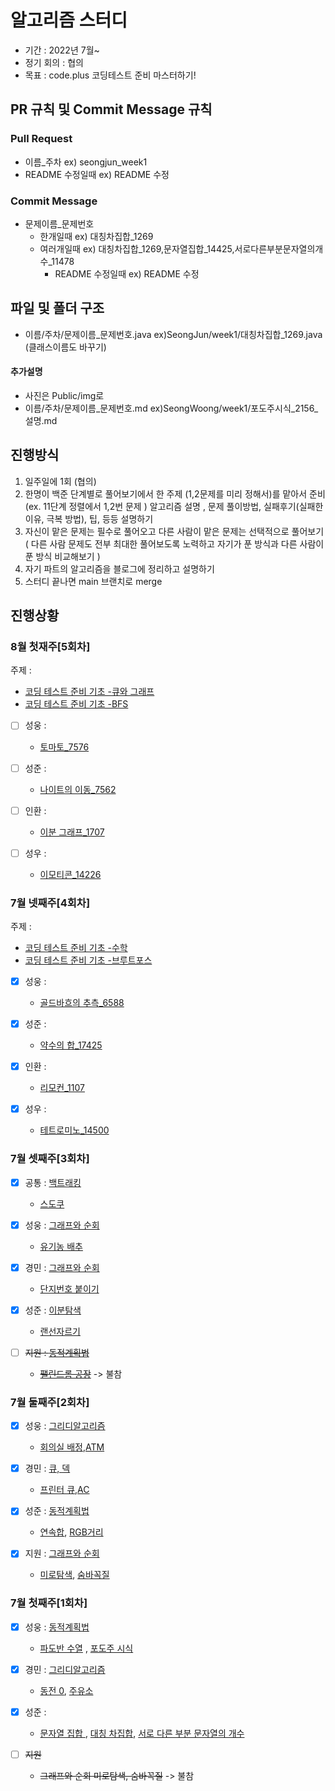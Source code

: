 # 알고리즘 스터디

* 기간 : 2022년 7월~
* 정기 회의 : 협의
* 목표 : code.plus 코딩테스트 준비 마스터하기!

## PR 규칙 및 Commit Message 규칙

### Pull Request
* 이름_주차 ex) seongjun_week1
* README 수정일때 ex) README 수정
### Commit Message
* 문제이름_문제번호
  * 한개일때 ex) 대칭차집합_1269
  * 여러개일때 ex) 대칭차집합_1269,문자열집합_14425,서로다른부분문자열의개수_11478
    * README 수정일때 ex) README 수정

## 파일 및 폴더 구조
* 이름/주차/문제이름_문제번호.java ex)SeongJun/week1/대칭차집합_1269.java (클래스이름도 바꾸기)
#### 추가설명
* 사진은 Public/img로
* 이름/주차/문제이름_문제번호.md ex)SeongWoong/week1/포도주시식_2156_설명.md


## 진행방식

1. 일주일에 1회 (협의)
2. 한명이 백준 단계별로 풀어보기에서 한 주제 (1,2문제를 미리 정해서)를 맡아서 준비(ex. 11단계 정렬에서 1,2번 문제 )
   알고리즘 설명 , 문제 풀이방법, 실패후기(실패한 이유, 극복 방법), 팁, 등등 설명하기
3. 자신이 맡은 문제는 필수로 풀어오고 다른 사람이 맡은 문제는 선택적으로 풀어보기
   ( 다른 사람 문제도 전부 최대한 풀어보도록 노력하고 자기가 푼 방식과 다른 사람이 푼 방식 비교해보기 )
4. 자기 파트의 알고리즘을 블로그에 정리하고 설명하기
5. 스터디 끝나면 main 브랜치로 merge


## 진행상황


### 8월 첫재주[5회차]


주제 :
- [코딩 테스트 준비 기초 -큐와 그래프](https://www.acmicpc.net/workbook/view/9378 "코딩 테스트 준비 기초 -큐와 그래프")
- [코딩 테스트 준비 기초 -BFS](https://www.acmicpc.net/workbook/view/9379 "코딩 테스트 준비 기초 -BFS")

- [ ] 성웅 :
  - [토마토_7576](https://www.acmicpc.net/problem/7576 "토마토_7576")

- [ ] 성준 :
  - [나이트의 이동_7562](https://www.acmicpc.net/problem/7562 "나이트의 이동_7562")

- [ ] 인환 :
  - [이분 그래프_1707](https://www.acmicpc.net/problem/1707 "이분 그래프_1707")

- [ ] 성우 :
  - [이모티콘_14226](https://www.acmicpc.net/problem/14226 "이모티콘_14226")


### 7월 넷째주[4회차]


주제 :
- [코딩 테스트 준비 기초 -수학](https://www.acmicpc.net/workbook/view/9370 "코딩 테스트 준비 기초 -수학")
- [코딩 테스트 준비 기초 -브루트포스](https://www.acmicpc.net/workbook/view/9371 "코딩 테스트 준비 기초 -브루트포스")

- [X] 성웅 :
  - [골드바흐의 추측_6588](https://www.acmicpc.net/problem/6588 "골드바흐의 추측_6588")

- [X] 성준 :
  - [약수의 합_17425](https://www.acmicpc.net/problem/17425 "약수의 합_17425")

- [X] 인환 :
  - [리모컨_1107](https://www.acmicpc.net/problem/1107 "리모컨_1107")

- [X] 성우 :
  - [테트로미노_14500](https://www.acmicpc.net/problem/14500 "테트로미노_14500")


### 7월 셋째주[3회차]


- [X] 공통 : [백트래킹](https://www.acmicpc.net/step/34 "백트래킹")
  - [스도쿠](https://www.acmicpc.net/problem/2580 "스도쿠")

- [X] 성웅 : [그래프와 순회](https://www.acmicpc.net/step/24 "그래프와 순회")
  - [유기농 배추](https://www.acmicpc.net/problem/1012 "유기농 배추")

- [X] 경민 : [그래프와 순회](https://www.acmicpc.net/step/24 "그래프와 순회")
  - [단지번호 붙이기](https://www.acmicpc.net/problem/2667 "단지번호 붙이기")

- [X] 성준 : [이분탐색](https://www.acmicpc.net/step/29 "이분탐색")
  - [랜선자르기](https://www.acmicpc.net/problem/1654 "랜선자르기")

- [ ] ~~지원 : [동적계획법](https://www.acmicpc.net/problemset?sort=ac_desc&algo=25 "동적계획법")~~
  - ~~[팰린드롬 공장](https://www.acmicpc.net/problem/1912 "팰린드롬 공장")~~ -> 불참


### 7월 둘째주[2회차]


- [X] 성웅 : [그리디알고리즘](https://www.acmicpc.net/step/33 "그리디알고리즘")
  - [회의실 배정](https://www.acmicpc.net/problem/1931 "회의실 배정"),[ATM](https://www.acmicpc.net/problem/11399 "ATM")

- [X] 경민 : [큐, 덱](https://www.acmicpc.net/step/12 "큐, 덱")
  - [프린터 큐](https://www.acmicpc.net/problem/1966 "프린터 큐"),[AC](https://www.acmicpc.net/problem/5430 "AC")

- [X] 성준 : [동적계획법](https://www.acmicpc.net/step/16 "동적계획법")
  - [연속합](https://www.acmicpc.net/problem/1912 "연속합"), [RGB거리](https://www.acmicpc.net/problem/1149 "RGB거리")

- [X] 지원 : [그래프와 순회](https://www.acmicpc.net/step/24 "그래프와 순회")
  - [미로탐색](https://www.acmicpc.net/problem/2178 "미로탐색"), [숨바꼭질](https://www.acmicpc.net/problem/1697 "숨바꼭질")


### 7월 첫째주[1회차]


- [X] 성웅 : [동적계획법](https://www.acmicpc.net/step/16 "동적계획법")
  - [파도반 수열](https://www.acmicpc.net/problem/9461 "파도반 수열") , [포도주 시식](https://www.acmicpc.net/problem/2156 "포도주 시식")

- [X] 경민 : [그리디알고리즘](https://www.acmicpc.net/step/33 "그리디알고리즘")
  - [동전 0](https://www.acmicpc.net/problem/11047 "동전0"), [주유소](https://www.acmicpc.net/problem/13305 "주유소")

- [X] 성준 :
  - [문자열 집합 ](https://www.acmicpc.net/problem/14425 "문자열 집합 "), [대칭 차집합](https://www.acmicpc.net/problem/1269 "대칭 차집합"), [서로 다른 부분 문자열의 개수](https://www.acmicpc.net/problem/11478 "서로 다른 부분 문자열의 개수")

- [ ] ~~지원~~
  - ~~그래프와 순회 미로탐색, 숨바꼭질~~ -> 불참

